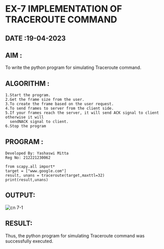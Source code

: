 # EX-7 IMPLEMENTATION OF TRACEROUTE COMMAND

## DATE :19-04-2023

## AIM :
To write the python program for simulating Traceroute command.
## ALGORITHM :
```
1.Start the program.
2.Get the frame size from the user.
3.To create the frame based on the user request.
4.To send frames to server from the client side.
5.If your frames reach the server, it will send ACK signal to client otherwise it will 
  sendNACK signal to client.
6.Stop the program
```
## PROGRAM :
```
Developed By: Yashaswi Mitta
Reg No: 212221230062
```

```
from scapy.all import*
target = ["www.google.com"]
result, unans = traceroute(target,maxttl=32)
print(result,unans)
```
## OUTPUT:
![cn 7-1](https://github.com/yashaswimitta/EX-7/assets/94619247/055c9603-afa6-42a1-bcf5-0dbf8b94839c)


## RESULT:
Thus, the python program for simulating Traceroute command was successfully executed.

